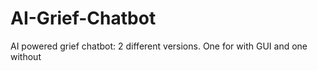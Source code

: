 # AI-Grief-Chatbot
AI powered grief chatbot: 2 different versions. One for with GUI and one without
